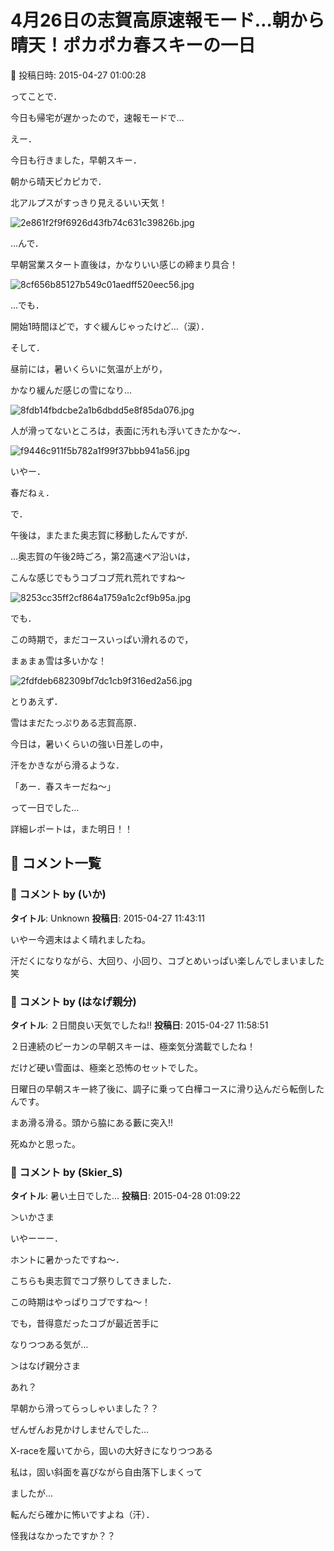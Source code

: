 # 4月26日の志賀高原速報モード…朝から晴天！ポカポカ春スキーの一日

📅 投稿日時: 2015-04-27 01:00:28

ってことで．


今日も帰宅が遅かったので，速報モードで…





えー．


今日も行きました，早朝スキー．


朝から晴天ピカピカで．


北アルプスがすっきり見えるいい天気！




![2e861f2f9f6926d43fb74c631c39826b.jpg](images/2e861f2f9f6926d43fb74c631c39826b.jpg)







…んで．


早朝営業スタート直後は，かなりいい感じの締まり具合！




![8cf656b85127b549c01aedff520eec56.jpg](images/8cf656b85127b549c01aedff520eec56.jpg)




…でも．


開始1時間ほどで，すぐ緩んじゃったけど…（涙）．





そして．


昼前には，暑いくらいに気温が上がり，


かなり緩んだ感じの雪になり…




![8fdb14fbdcbe2a1b6dbdd5e8f85da076.jpg](images/8fdb14fbdcbe2a1b6dbdd5e8f85da076.jpg)




人が滑ってないところは，表面に汚れも浮いてきたかな～．




![f9446c911f5b782a1f99f37bbb941a56.jpg](images/f9446c911f5b782a1f99f37bbb941a56.jpg)




いやー．


春だねぇ．





で．


午後は，またまた奥志賀に移動したんですが．


…奥志賀の午後2時ごろ，第2高速ペア沿いは，


こんな感じでもうコブコブ荒れ荒れですね～




![8253cc35ff2cf864a1759a1c2cf9b95a.jpg](images/8253cc35ff2cf864a1759a1c2cf9b95a.jpg)







でも．


この時期で，まだコースいっぱい滑れるので，


まぁまぁ雪は多いかな！




![2fdfdeb682309bf7dc1cb9f316ed2a56.jpg](images/2fdfdeb682309bf7dc1cb9f316ed2a56.jpg)







とりあえず．


雪はまだたっぷりある志賀高原．


今日は，暑いくらいの強い日差しの中，


汗をかきながら滑るような．


「あー．春スキーだね～」


って一日でした…





詳細レポートは，また明日！！

## 💬 コメント一覧

### 💬 コメント by (いか)
**タイトル**: Unknown
**投稿日**: 2015-04-27 11:43:11

いやー今週末はよく晴れましたね。

汗だくになりながら、大回り、小回り、コブとめいっぱい楽しんでしまいました笑

### 💬 コメント by (はなげ親分)
**タイトル**: ２日間良い天気でしたね!!
**投稿日**: 2015-04-27 11:58:51

２日連続のピーカンの早朝スキーは、極楽気分満載でしたね！



だけど硬い雪面は、極楽と恐怖のセットでした。

日曜日の早朝スキー終了後に、調子に乗って白樺コースに滑り込んだら転倒したんです。

まあ滑る滑る。頭から脇にある藪に突入!!

死ぬかと思った。

### 💬 コメント by (Skier_S)
**タイトル**: 暑い土日でした…
**投稿日**: 2015-04-28 01:09:22

＞いかさま

いやーーー．

ホントに暑かったですね～．

こちらも奥志賀でコブ祭りしてきました．

この時期はやっぱりコブですね～！

でも，昔得意だったコブが最近苦手に

なりつつある気が…



＞はなげ親分さま

あれ？

早朝から滑ってらっしゃいました？？

ぜんぜんお見かけしませんでした…

X-raceを履いてから，固いの大好きになりつつある

私は，固い斜面を喜びながら自由落下しまくって

ましたが…

転んだら確かに怖いですよね（汗）．

怪我はなかったですか？？

